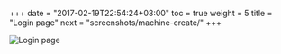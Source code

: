 +++
date = "2017-02-19T22:54:24+03:00"
toc = true
weight = 5
title = "Login page"
next = "screenshots/machine-create/"
+++

![Login page](../login.png)
